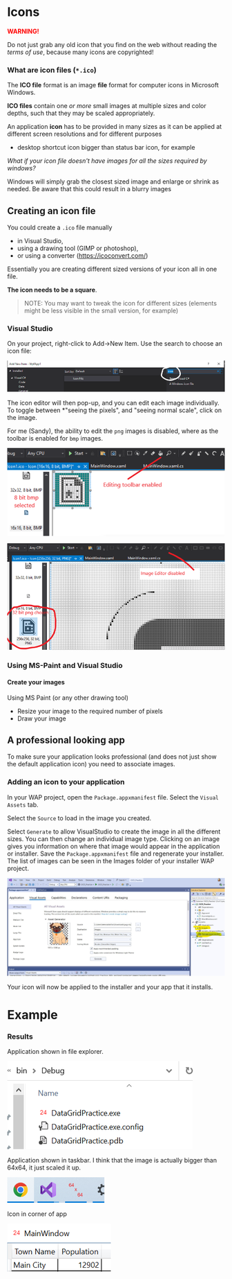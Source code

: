 # Icons

<span style="color:red">**WARNING!**</span>

Do not just grab any old icon that you find on the web without reading the *terms of use*, because many icons are copyrighted!

### What are icon files (`*.ico`)

The **ICO file** format is an image **file** format for computer icons in Microsoft Windows.

 **ICO files** contain one *or more* small images at multiple sizes and color depths, such that they may be scaled appropriately. 

An application **icon** has to be provided in many sizes as it can be applied at different screen resolutions and for different purposes 

 * desktop shortcut icon bigger than status bar icon, for example

*What if your icon file doesn't have images for all the sizes required by windows?*

Windows will simply grab the closest sized image and enlarge or shrink as needed.  Be aware that this could result in a blurry images  



## Creating an icon file

You could create a `.ico` file manually 

* in Visual Studio, 
* using a drawing tool (GIMP or photoshop), 
* or using a converter (https://icoconvert.com/)

Essentially you are creating different sized versions of your icon all in one file.

**The icon needs to be a square**. 

> NOTE: You may want to tweak the icon for different sizes (elements might be less visible in the small version, for example)

### Visual Studio

On your project, right-click to Add->New Item. Use the search to choose an icon file:

![](./Images/add_icon.png)

The icon editor will then pop-up, and you can edit each image individually.  To toggle between *"seeing the pixels", and "seeing normal scale", click on the image.

For me (Sandy), the ability to edit the `png` images is disabled, where as the toolbar is enabled for `bmp` images.

![](./Images/vs_icon_editting_enabled.png)

![](./Images/vs_icon_editting_disabled.png)





### Using MS-Paint and Visual Studio

#### Create your images

Using MS Paint (or any other drawing tool)

* Resize your image to the required number of pixels
* Draw your image



## A professional looking app 

To make sure your application looks professional (and does not just show the default application icon)  you need to associate images. 

### Adding an icon to your application

In your WAP project, open the `Package.appxmanifest` file. Select the `Visual Assets` tab.

Select the `Source` to load in the image you created.

Select `Generate` to allow VisualStudio to create the image in all the different sizes. You can then change an individual image type. Clicking on an image gives you information on where that image would appear in the application or installer. Save the `Package.appxmanifest` file and regenerate your installer. The list of images can be seen in the Images folder of your installer WAP project.

![](./Images/Installer_visual_assets.jpg)

Your icon will now be applied to the installer and your app that it installs.



# Example

### Results

Application shown in file explorer.

![](./Images/icon_shown_in_file_explorer.png)



Application shown in taskbar.  I think that the image is actually bigger than 64x64, it just scaled it up.

![](./Images/icon_taskbar.png)

Icon in corner of app

![](./Images/icon_in_corner_of_app.PNG)

